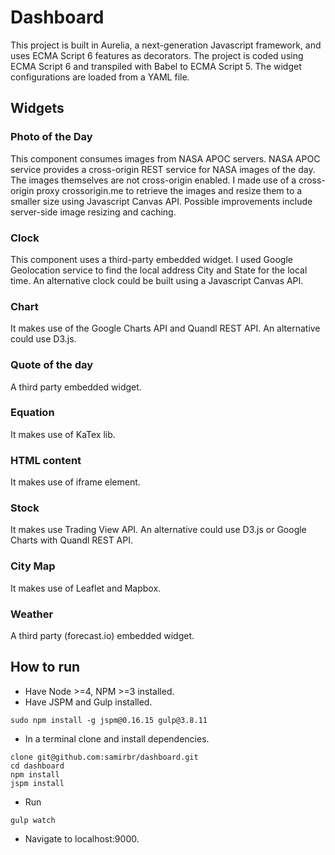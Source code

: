 # Dashboard 
This project is built in Aurelia, a next-generation Javascript framework, and uses ECMA Script 6 features as decorators.
The project is coded using ECMA Script 6 and transpiled with Babel to ECMA Script 5. The widget configurations are loaded from a YAML file.

## Widgets

### Photo of the Day
This component consumes images from NASA APOC servers. NASA APOC service provides a cross-origin REST service for NASA images of the day.
The images themselves are not cross-origin enabled. I made use of a cross-origin proxy crossorigin.me to retrieve the images and resize them to a smaller size using Javascript Canvas API.
Possible improvements include server-side image resizing and caching.

### Clock
This component uses a third-party embedded widget. I used Google Geolocation service to find the local address City and State for the local time.
An alternative clock could be built using a Javascript Canvas API.

### Chart
It makes use of the Google Charts API and Quandl REST API. An alternative could use D3.js.

### Quote of the day
A third party embedded widget.

### Equation
It makes use of KaTex lib.

### HTML content
It makes use of iframe element.

### Stock
It makes use Trading View API. An alternative could use D3.js or Google Charts with Quandl REST API.

### City Map
It makes use of Leaflet and Mapbox.

### Weather
A third party (forecast.io) embedded widget.

## How to run

* Have Node >=4, NPM >=3 installed.
* Have JSPM and Gulp installed.

```
sudo npm install -g jspm@0.16.15 gulp@3.8.11
```

* In a terminal clone and install dependencies.

```
clone git@github.com:samirbr/dashboard.git
cd dashboard
npm install
jspm install
```

* Run

```
gulp watch
```

* Navigate to localhost:9000.

